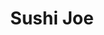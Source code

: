 ---
layout: place
title: "Sushi Joe"
permalink: /florida/doral/sushi-joe.html
stateAbbr: FL
stateName: Florida
cityName: Doral
seo:
  name: "Sushi Joe"
  type: Restaurant
  links: null
description: "Looking for sushi in Doral, Florida? Check out Sushi Joe for a delightful Japanese dining experience. Enjoy a variety of sushi and other dishes in a welcomin..."
place_id: ChIJe_xDVVi52YgRFG_0CHW-lDM
photos:
  - name: >-
      places/ChIJe_xDVVi52YgRFG_0CHW-lDM/photos/AeeoHcLW0vnd4tGyjUskSoPuuoMJGKIuWyiVYiCr_8NUlT1IH4sHoBlQU5P4ANHHJLE5wwQ33I3Yk7rWRToho0E7lAdGlLON3JZgStAI-DIVClRMDS1lC3fst0ff9iTPr1oLkEZCGlNA7pUUx1ypWDxq3oNF98q5vzQmPk0xRAyFDhhbvBs8V7bz1SFa64509LtOoxCGFy8WEJ7AstsVhgjiN9LwPz2DKmM5YPp0olaomXhQk9ET39ilwzTBBfDjnK3PbQdmZl_5LsOZJ1GKvGT771SuX0Rc8yq2bhUISUIRjXwKW15oPPw97n7o_NWyh2o5Q8tnqK6uCUCcoP6C17DG02rGNrFlZT-m-Ltkm9P26cMz7kHVd6k-RCDymEAU-tF0Xj-m8-i616w63Sx6nJK3JmDBOtNcdtaFeNj7wO2MxsU
    widthPx: 4000
    heightPx: 2992
    authorAttributions:
      - displayName: Ahmed Sabry
        uri: https://maps.google.com/maps/contrib/106537554764503339311
        photoUri: >-
          https://lh3.googleusercontent.com/a-/ALV-UjXdruwnNPDMCYwsoJaVpH0lIszE9_FTICo8lkvtsi1g9c6wSPs=s100-p-k-no-mo
    flagContentUri: >-
      https://www.google.com/local/imagery/report/?cb_client=maps_api_places.places_api&image_key=!1e10!2sCIHM0ogKEICAgICkvO-VGQ&hl=en-US
    googleMapsUri: >-
      https://www.google.com/maps/place//data=!3m4!1e2!3m2!1sCIHM0ogKEICAgICkvO-VGQ!2e10!4m2!3m1!1s0x88d9b9585543fc7b:0x3394be7508f46f14
  - name: >-
      places/ChIJe_xDVVi52YgRFG_0CHW-lDM/photos/AeeoHcJQd_PHb3K8cQ1XyVTrrGuwqWrR8fSQ3v-2f2S-VUjtMosLuXXpns3067CALJKkqpC3jwvvlU0b7_bwKb8NeHAh_G1t9NfLBmF5fJo_U5QzTbDiaC8qLozvOjXwHvHCbo4anKhko0m7p1xB5xbtqqckAISVl8BAOsDHA6xkdaT-AzxrVcO3fMSGVVB8cjazT9jjCuPxlp0hP1IZOvr8pW2VJtdUjlaYXVBOwf7IKZeOWYRcw_chyM0MJiq0n1Fv2caFtw5XMN2juCYhQh6bBvN5COowH3pTKDN6VT4jN3_DO4ah-gAKiB-4NZVRFwm7Pn2MnGKnZH353HRNgza2xb8ZnSbLlOJQa85fVTTsUV7_xmCrnIXtJ50BQQTrDFKYM8a_a_SiO6S1CqK9_mzVvPreNBesvq1JNC4C0OJwfz6yzDA
    widthPx: 3024
    heightPx: 3024
    authorAttributions:
      - displayName: richard chwang
        uri: https://maps.google.com/maps/contrib/100831904611703465879
        photoUri: >-
          https://lh3.googleusercontent.com/a-/ALV-UjWXjya_wpkGjNT62UeKIcMCWV-UPsOV5tm-Nb3PvBDDPBEJrvv8KA=s100-p-k-no-mo
    flagContentUri: >-
      https://www.google.com/local/imagery/report/?cb_client=maps_api_places.places_api&image_key=!1e10!2sCIHM0ogKEICAgICWsoyXxwE&hl=en-US
    googleMapsUri: >-
      https://www.google.com/maps/place//data=!3m4!1e2!3m2!1sCIHM0ogKEICAgICWsoyXxwE!2e10!4m2!3m1!1s0x88d9b9585543fc7b:0x3394be7508f46f14
  - name: >-
      places/ChIJe_xDVVi52YgRFG_0CHW-lDM/photos/AeeoHcJfeTEEQELEbMh0TeUoI9XhaS1na6ifLb67jVffNH0xjCgjIdAtXpLAzXSjrkDKGsZY1ye6CXpX0NcXKMJQRY5_BmVr3D6du5dI4C2tGI6TRNUkpzIEfrlJTCbaoFTOt9_Q6S_m1YQtA8YGR-yP0pRRjSi_PLYtelBh2qyDJeqGQ5uno0bO1RpYiJEBfW0KEKLdqgWI4xxjjhKaul5FL7pNWvBUD0TA5e_N-lWYhRRceIjt1I-g7kM4Fy6KJJuy781fzsVCpoXZ2h6n0roXaIqJsWX4jgQMmamgqsvx92l63D6-bNPmVStW2JsY72mahMlI9_NzS0vzwCepMzfwqHRpNyllxxwRMMNqfEKQfUkt5nhlQQqmjkAaUh32svBg3TnZZcbxxHDEGGfTFaA5pPDakHJvEDrAOrmO80Te7h2e8xOjwf-Rl1OLnENDtYuw
    widthPx: 3000
    heightPx: 4000
    authorAttributions:
      - displayName: richard chwang
        uri: https://maps.google.com/maps/contrib/100831904611703465879
        photoUri: >-
          https://lh3.googleusercontent.com/a-/ALV-UjWXjya_wpkGjNT62UeKIcMCWV-UPsOV5tm-Nb3PvBDDPBEJrvv8KA=s100-p-k-no-mo
    flagContentUri: >-
      https://www.google.com/local/imagery/report/?cb_client=maps_api_places.places_api&image_key=!1e10!2sCIABIhADycKzBSQLDGfjXkYAB0Uk&hl=en-US
    googleMapsUri: >-
      https://www.google.com/maps/place//data=!3m4!1e2!3m2!1sCIABIhADycKzBSQLDGfjXkYAB0Uk!2e10!4m2!3m1!1s0x88d9b9585543fc7b:0x3394be7508f46f14
  - name: >-
      places/ChIJe_xDVVi52YgRFG_0CHW-lDM/photos/AeeoHcI9oEvoYVdffdF8kw3KUxiX8lVZrQsUjzv7vZZmpe2qfiT6DKBRI4hb4_wclBUhXqXl-g7Jg9khMPwCCFTfBjjyITSmY-VHHee4UT8enVrvXl0Tk3vYhNewxmGEFVsR5DtRVqWcuIhVD22Jm4H4-7GTzWUrzg_y_mHmm6u1o03A7RfGFO7vaog75AaDMWMDQyv1tmbY60OyvG0fGuPfvETID2VRSo6m2No6auiDL2NLUXu5dPMrRcV3xiDrVr2k3FrRgTK6YBSsT-UVsqypF_pgGiZu_k3K5e9UoLT9JAWHVImJ6R9QjMkUQAPVSZoSJoKAX9eq36SPLYAPHQi3o6wxEjueFT_gyefFhCSnUzQSU2Db0WM9MNIb0u6qeYOWRWNkKGVsbn1UhTS6OvI1kjZI9A7EbUjyjN-wiVlGIB42wts
    widthPx: 3000
    heightPx: 4000
    authorAttributions:
      - displayName: richard chwang
        uri: https://maps.google.com/maps/contrib/100831904611703465879
        photoUri: >-
          https://lh3.googleusercontent.com/a-/ALV-UjWXjya_wpkGjNT62UeKIcMCWV-UPsOV5tm-Nb3PvBDDPBEJrvv8KA=s100-p-k-no-mo
    flagContentUri: >-
      https://www.google.com/local/imagery/report/?cb_client=maps_api_places.places_api&image_key=!1e10!2sCIHM0ogKEICAgICLoK3VzwE&hl=en-US
    googleMapsUri: >-
      https://www.google.com/maps/place//data=!3m4!1e2!3m2!1sCIHM0ogKEICAgICLoK3VzwE!2e10!4m2!3m1!1s0x88d9b9585543fc7b:0x3394be7508f46f14
  - name: >-
      places/ChIJe_xDVVi52YgRFG_0CHW-lDM/photos/AeeoHcLbHnU-WTbA8L6N8QoYSj2Qa2MOAQ2pp6kKPhZXZtiNfHzfyU_SEW2wc-9qXZssbE1uuPtuEQK3lJc3gYJjGKnv-FvGzOLzz2ygGvABPpSd1Dvw2jKwx9JlKvDCRRWSnT2YqqA0yaEIUe4Rj-4RGjN9qtirA4vqFElgjsK4KtcY4BRm50OxILKbU2T-wvol7cAFyEqVYtRwmGV4RIVPCgtSrtdWQPGzIcw8toLowX4Ot3hUOh0KpIx5IGW8h6xKIUEHWkwxb_avPVeDY-BOaivuobbDnHcUeCrwCxOm84BA7Pg-7NweJWD5WDaKYQLQ5qXNwpV2xsx-EK5024ihx644gC3bddfaxwKzTxFTGCSmUeSfbdl0yiSbY6Gzk9i8R-ByiThg0TZzz4VkwaoK_qoSPQgOMtxJ05YkU2HPQUfVYx2QqvMpktZPfcWOvLV9
    widthPx: 3000
    heightPx: 4000
    authorAttributions:
      - displayName: richard chwang
        uri: https://maps.google.com/maps/contrib/100831904611703465879
        photoUri: >-
          https://lh3.googleusercontent.com/a-/ALV-UjWXjya_wpkGjNT62UeKIcMCWV-UPsOV5tm-Nb3PvBDDPBEJrvv8KA=s100-p-k-no-mo
    flagContentUri: >-
      https://www.google.com/local/imagery/report/?cb_client=maps_api_places.places_api&image_key=!1e10!2sCIABIhADycKzBSQLDGfjTSMADXtu&hl=en-US
    googleMapsUri: >-
      https://www.google.com/maps/place//data=!3m4!1e2!3m2!1sCIABIhADycKzBSQLDGfjTSMADXtu!2e10!4m2!3m1!1s0x88d9b9585543fc7b:0x3394be7508f46f14
  - name: >-
      places/ChIJe_xDVVi52YgRFG_0CHW-lDM/photos/AeeoHcI-Bo2ze4MrdG-Yl-3z_a4fDjygM-CYCRCEP8gKpL7YI8dfqq2lto9G-JbPu7Z5LtlgPv88xmO0xD2r7YXPxkbVK8b2MtsdZhveioG6UUEKN4XPLXVfgGWM641M0yfVTNPxpIIOQKPzXg6E9kF-SaU3K4lqGsvj38rzIxT7pBpLpmWedqiuLfJ9JWc7zqAH4kHapiuOTBj7uxBkJPffq_6JF8rFitmwze6dALJ7ER8EwywOiHXo8nvMHBVF5TaeJtx1cyTZb4DK46JB7qRqAvHHXp6hXgtieAIULN4_TUb-bWEuvvy27gncjMv4vSLxgY4_yOs4X9zpDx-0TJ1GbMXDXXipLSeMDLv_sHqJjaUXAbhWbggUyuG0uG9fV9pBXDS5EKCzBHhGYqugh3xRMtfGRIPbV-W5lUQj39k6AwM
    widthPx: 3000
    heightPx: 4000
    authorAttributions:
      - displayName: Eloy Fernandez
        uri: https://maps.google.com/maps/contrib/102348815668034612963
        photoUri: >-
          https://lh3.googleusercontent.com/a-/ALV-UjXNa33Qsk7mMNBjrIKes-0WDgRt7CWPYwnMF1-y1cK5PTVlgsVC=s100-p-k-no-mo
    flagContentUri: >-
      https://www.google.com/local/imagery/report/?cb_client=maps_api_places.places_api&image_key=!1e10!2sCIHM0ogKEICAgID_tKbuEQ&hl=en-US
    googleMapsUri: >-
      https://www.google.com/maps/place//data=!3m4!1e2!3m2!1sCIHM0ogKEICAgID_tKbuEQ!2e10!4m2!3m1!1s0x88d9b9585543fc7b:0x3394be7508f46f14
  - name: >-
      places/ChIJe_xDVVi52YgRFG_0CHW-lDM/photos/AeeoHcLj2bEBSwty-dxX8ixOpyvQ_Lze6GEmPEYvt07zHzofGvPUSC4KoBRxE0Kq5aa2aUmxP7Vh889sAEWvFBiSe7XUmheuf2niN8k1MfIWk5vE00lSsI7aGrgbdZoZYBuSsTYttKp1vx4NVYpKG-7__n-l7wa16xiT-TQP6DixEl0tIJ4lN8EaHvcQGeeALLtHqZ1n61zVUcaLt3joYEoMNy7jBaSvhpzqfi0Et8RhTsY5C0zGxuJspfXat1zOe1A9FYA5nfBJhA2wxkTKkVBqrQV-dgX-nVLuFAc5npT3fyfkC_Ax6WzGw7goSJTMTQNrwoXsAlwtsshJja3pS_FPFzGmO7G9wCF8pkUgA_MKqi3sC4FLdi5IYk6U8KxDwhMST3nMMJQq7ivfHQUDrUsy4318Sf0OUzP5dtGA_kvsqGM4LuG8tMEvxT-n1ejhta87
    widthPx: 3000
    heightPx: 4000
    authorAttributions:
      - displayName: richard chwang
        uri: https://maps.google.com/maps/contrib/100831904611703465879
        photoUri: >-
          https://lh3.googleusercontent.com/a-/ALV-UjWXjya_wpkGjNT62UeKIcMCWV-UPsOV5tm-Nb3PvBDDPBEJrvv8KA=s100-p-k-no-mo
    flagContentUri: >-
      https://www.google.com/local/imagery/report/?cb_client=maps_api_places.places_api&image_key=!1e10!2sCIABIhAA3ilWigXJSmfjSbgABdAt&hl=en-US
    googleMapsUri: >-
      https://www.google.com/maps/place//data=!3m4!1e2!3m2!1sCIABIhAA3ilWigXJSmfjSbgABdAt!2e10!4m2!3m1!1s0x88d9b9585543fc7b:0x3394be7508f46f14
  - name: >-
      places/ChIJe_xDVVi52YgRFG_0CHW-lDM/photos/AeeoHcInG8-r8tZwncZ8gPXZMU2UbSHr69JoOwiS0PPjy_LZoI7Uq_MJOr1Q_pzRi7_xiHAYy-86SNVPucjxbvC1GNT8FKsRRboweGZRr_gX6ZabqXzIOHWHCHsDX7g9gy0jfJAr89BODRqOJu2TzzjMveZuw-aq8-W7k8DJlW-c_kR3RA5ISe1xqjrnhQJDCRk3pLZ_xu70LBbLQbo-rhsMFKQsw6I5y8JYMN47qoaYbugb_XCt__wx8T9InA1wy1owC-4IHI-TZiCqaUtFlSrlLxvUjCwcwXh9iluVHsP56m2VQ0M8szQ9Dd9QrAWoHvNw7c8F0SfJMVXmmcLjkPoKRrz8jLJ-1g9qhM6AqxyMY662KU27ya5514n7vd4OdbPud5pN4mMSY7NIM0Xthsf0HTBBoqzOAoLVk6PV2rc1i1FYON8
    widthPx: 3024
    heightPx: 3024
    authorAttributions:
      - displayName: richard chwang
        uri: https://maps.google.com/maps/contrib/100831904611703465879
        photoUri: >-
          https://lh3.googleusercontent.com/a-/ALV-UjWXjya_wpkGjNT62UeKIcMCWV-UPsOV5tm-Nb3PvBDDPBEJrvv8KA=s100-p-k-no-mo
    flagContentUri: >-
      https://www.google.com/local/imagery/report/?cb_client=maps_api_places.places_api&image_key=!1e10!2sCIHM0ogKEICAgID28cPz_AE&hl=en-US
    googleMapsUri: >-
      https://www.google.com/maps/place//data=!3m4!1e2!3m2!1sCIHM0ogKEICAgID28cPz_AE!2e10!4m2!3m1!1s0x88d9b9585543fc7b:0x3394be7508f46f14
  - name: >-
      places/ChIJe_xDVVi52YgRFG_0CHW-lDM/photos/AeeoHcLBlpaHrNEYHZdh6UP1kt1AJIEh4PIUiwjkvroEGWsCltLgkjKY2-DOiPA-xfuWz-enFs_xSPwbhiE5txqwKsAaUlhM6eiPE2vWqhHw6eO0GaLZBYHoWPCPGEJOsx4DvVLL6TBCa1rwBBgGCzbGiSbhWNHZiBWdnYX2Nst8lrvjNhVTXbtk1_twMj3K26fD0hNP4kfObuUIKl9ETi2l7285jugkPosf-qJdePyA9y2i4LMM8rl_2YEbhq1DCk4Lto53l1OSoNtlbY10mqZbpQ-zjV7Jpp0GydSG6-fIoTYkV5dyqkxKW97vf7xgCGSV7q_c7AIDtQ7HKCkIU7_D7fRD9XCIt2KSYQIrmS-U3B073vNk5y1zAOwElekc46RyIFl-jcFMQqORwSmv_Pjxt0WQorqIMJUw9BnsDCyatiwWIomd
    widthPx: 3024
    heightPx: 3024
    authorAttributions:
      - displayName: richard chwang
        uri: https://maps.google.com/maps/contrib/100831904611703465879
        photoUri: >-
          https://lh3.googleusercontent.com/a-/ALV-UjWXjya_wpkGjNT62UeKIcMCWV-UPsOV5tm-Nb3PvBDDPBEJrvv8KA=s100-p-k-no-mo
    flagContentUri: >-
      https://www.google.com/local/imagery/report/?cb_client=maps_api_places.places_api&image_key=!1e10!2sCIHM0ogKEICAgID2iaj3_wE&hl=en-US
    googleMapsUri: >-
      https://www.google.com/maps/place//data=!3m4!1e2!3m2!1sCIHM0ogKEICAgID2iaj3_wE!2e10!4m2!3m1!1s0x88d9b9585543fc7b:0x3394be7508f46f14
  - name: >-
      places/ChIJe_xDVVi52YgRFG_0CHW-lDM/photos/AeeoHcJ7dXVrdT9kPWrJicXjQEuwb7JpCsKphKkaXxLs10w9iIAa5ER0rUFLllwYLqI0lcfj_rozfeWps4HoTGS5t0tekvw5oYZAPWMjPrdpcUva-k5vVq_wr8AVP-UcbAlelBFi3z0PmtR2ceEnUVDg36GvucmZTYtz_SHKC8-EWWsrdnG-R375UBpCjuPdbFemluT8_blFz22xkrqvrGd3wLBL1mdkbE377BAf11JR_5bLUb31UV9kqkTvO6NQeKJuRLxvMk8aMMjPgL7mUP5oicydFWtP5HtPyQik3T39twUhOk_9w3cRuLFcIvuEollV1Dfam96HOn6vxIOTjVmBVraKfzSHgtQJRPY7YTVQSsWEEsdBHUaJHxFdcaJrnPOGMB-NBNYG4y6TziYA6wajXnu8CR-I5DzfYF5Rl6qiSfMXNW246unSr0TkVgYkkQ
    widthPx: 3000
    heightPx: 4000
    authorAttributions:
      - displayName: richard chwang
        uri: https://maps.google.com/maps/contrib/100831904611703465879
        photoUri: >-
          https://lh3.googleusercontent.com/a-/ALV-UjWXjya_wpkGjNT62UeKIcMCWV-UPsOV5tm-Nb3PvBDDPBEJrvv8KA=s100-p-k-no-mo
    flagContentUri: >-
      https://www.google.com/local/imagery/report/?cb_client=maps_api_places.places_api&image_key=!1e10!2sCIABIhADycKzawULlGfklEIADr2y&hl=en-US
    googleMapsUri: >-
      https://www.google.com/maps/place//data=!3m4!1e2!3m2!1sCIABIhADycKzawULlGfklEIADr2y!2e10!4m2!3m1!1s0x88d9b9585543fc7b:0x3394be7508f46f14
address: 9557 NW 41st St, Doral, FL 33178, USA
street: 9557 NW 41st St
city: Doral
state: FL
zip: '33178'
country: USA
neighborhood: null
latitude: '25.812710'
longitude: '-80.351706'
accessibility_options:
  wheelchairAccessibleParking: true
  wheelchairAccessibleEntrance: true
  wheelchairAccessibleRestroom: true
  wheelchairAccessibleSeating: true
business_status: OPERATIONAL
name: Sushi Joe
google_maps_links:
  directionsUri: >-
    https://www.google.com/maps/dir//''/data=!4m7!4m6!1m1!4e2!1m2!1m1!1s0x88d9b9585543fc7b:0x3394be7508f46f14!3e0
  placeUri: https://maps.google.com/?cid=3716805002358189844
  writeAReviewUri: >-
    https://www.google.com/maps/place//data=!4m3!3m2!1s0x88d9b9585543fc7b:0x3394be7508f46f14!12e1
  reviewsUri: >-
    https://www.google.com/maps/place//data=!4m4!3m3!1s0x88d9b9585543fc7b:0x3394be7508f46f14!9m1!1b1
  photosUri: >-
    https://www.google.com/maps/place//data=!4m3!3m2!1s0x88d9b9585543fc7b:0x3394be7508f46f14!10e5
primary_type: Japanese Restaurant
opening_hours:
  regular: null
  current: null
secondary_opening_hours:
  regular:
    weekdayDescriptions: null
    type: null
  current:
    weekdayDescriptions: null
    type: null
phone: null
price_level: null
price_range: null
rating: null
rating_count: 0
website: null
reviews: null
parking_options: null
payment_options: null
allow_dogs: null
curbside_pickup: null
delivery: null
dine_in: null
good_for_children: null
good_for_groups: null
good_for_sports: null
live_music: null
menu_for_children: null
outdoor_seating: null
reservable: null
restroom: null
serves_beer: null
serves_breakfast: null
serves_brunch: null
serves_cocktails: null
serves_coffee: null
serves_dinner: null
serves_dessert: null
serves_lunch: null
serves_vegetarian_food: null
serves_wine: null
takeout: null
summary: null

---